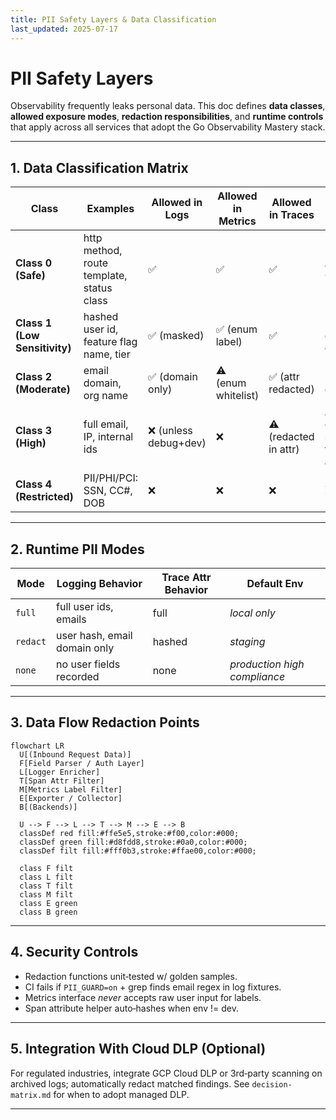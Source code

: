 ```yaml
---
title: PII Safety Layers & Data Classification
last_updated: 2025-07-17
---
```


# PII Safety Layers

Observability frequently leaks personal data. This doc defines **data classes**, **allowed exposure modes**, **redaction responsibilities**, and **runtime controls** that apply across all services that adopt the Go Observability Mastery stack.

---

## 1. Data Classification Matrix

| Class | Examples | Allowed in Logs | Allowed in Metrics | Allowed in Traces | Notes |
|-------|----------|----------------|--------------------|-------------------|-------|
| **Class 0 (Safe)** | http method, route template, status class | ✅ | ✅ | ✅ | Always OK |
| **Class 1 (Low Sensitivity)** | hashed user id, feature flag name, tier | ✅ (masked) | ✅ (enum label) | ✅ | Hash or enum only |
| **Class 2 (Moderate)** | email domain, org name | ✅ (domain only) | ⚠️ (enum whitelist) | ✅ (attr redacted) | No full email |
| **Class 3 (High)** | full email, IP, internal ids | ❌ (unless debug+dev) | ❌ | ⚠️ (redacted in attr) | Allowed only in secured trace attrs |
| **Class 4 (Restricted)** | PII/PHI/PCI: SSN, CC#, DOB | ❌ | ❌ | ❌ | Strip at ingress |

---

## 2. Runtime PII Modes

| Mode | Logging Behavior | Trace Attr Behavior | Default Env |
|------|------------------|--------------------|-------------|
| `full` | full user ids, emails | full | *local only* |
| `redact` | user hash, email domain only | hashed | *staging* |
| `none` | no user fields recorded | none | *production high compliance* |

---

## 3. Data Flow Redaction Points

```mermaid
flowchart LR
  U[(Inbound Request Data)]
  F[Field Parser / Auth Layer]
  L[Logger Enricher]
  T[Span Attr Filter]
  M[Metrics Label Filter]
  E[Exporter / Collector]
  B[(Backends)]

  U --> F --> L --> T --> M --> E --> B
  classDef red fill:#ffe5e5,stroke:#f00,color:#000;
  classDef green fill:#d8fdd8,stroke:#0a0,color:#000;
  classDef filt fill:#fff0b3,stroke:#ffae00,color:#000;

  class F filt
  class L filt
  class T filt
  class M filt
  class E green
  class B green
```

---

## 4. Security Controls

- Redaction functions unit‑tested w/ golden samples.
- CI fails if `PII_GUARD=on` + grep finds email regex in log fixtures.
- Metrics interface *never* accepts raw user input for labels.
- Span attribute helper auto‑hashes when env != dev.

---

## 5. Integration With Cloud DLP (Optional)

For regulated industries, integrate GCP Cloud DLP or 3rd‑party scanning on archived logs; automatically redact matched findings. See `decision-matrix.md` for when to adopt managed DLP.

---
